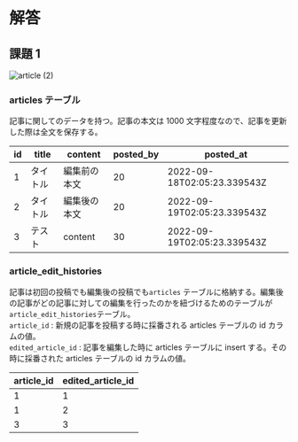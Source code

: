# 解答

## 課題 1

![article (2)](https://user-images.githubusercontent.com/76472239/190883209-404dfe02-284b-4d68-a510-fa5d950a015b.png)


### articles テーブル

記事に関してのデータを持つ。記事の本文は 1000 文字程度なので、記事を更新した際は全文を保存する。

| id  | title    | content      | posted_by | posted_at                   |
| --- | -------- | ------------ | --------- | --------------------------- |
| 1   | タイトル | 編集前の本文 | 20        | 2022-09-18T02:05:23.339543Z |
| 2   | タイトル | 編集後の本文 | 20        | 2022-09-19T02:05:23.339543Z |
| 3   | テスト   | content      | 30        | 2022-09-19T02:05:23.339543Z |

### article_edit_histories

記事は初回の投稿でも編集後の投稿でも`articles` テーブルに格納する。編集後の記事がどの記事に対しての編集を行ったのかを紐づけるためのテーブルが`article_edit_histories`テーブル。  
`article_id` : 新規の記事を投稿する時に採番される articles テーブルの id カラムの値。  
`edited_article_id` : 記事を編集した時に articles テーブルに insert する。その時に採番された articles テーブルの id カラムの値。

| article_id | edited_article_id |
| ---------- | ----------------- |
| 1          | 1                 |
| 1          | 2                 |
| 3          | 3                 |

